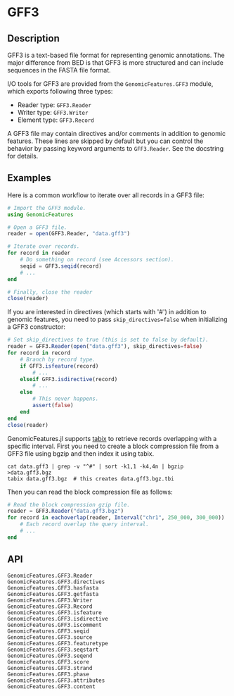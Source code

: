 # GFF3

## Description

GFF3 is a text-based file format for representing genomic annotations.
The major difference from BED is that GFF3 is more structured and can include sequences in the FASTA file format.

I/O tools for GFF3 are provided from the `GenomicFeatures.GFF3` module, which exports following three types:
* Reader type: `GFF3.Reader`
* Writer type: `GFF3.Writer`
* Element type: `GFF3.Record`

A GFF3 file may contain directives and/or comments in addition to genomic features.
These lines are skipped by default but you can control the behavior by passing keyword arguments to `GFF3.Reader`.
See the docstring for details.


## Examples

Here is a common workflow to iterate over all records in a GFF3 file:
```julia
# Import the GFF3 module.
using GenomicFeatures

# Open a GFF3 file.
reader = open(GFF3.Reader, "data.gff3")

# Iterate over records.
for record in reader
    # Do something on record (see Accessors section).
    seqid = GFF3.seqid(record)
    # ...
end

# Finally, close the reader
close(reader)
```

If you are interested in directives (which starts with '#') in addition to genomic features, you need to pass `skip_directives=false` when initializing a GFF3 constructor:
```julia
# Set skip_directives to true (this is set to false by default).
reader = GFF3.Reader(open("data.gff3"), skip_directives=false)
for record in record
    # Branch by record type.
    if GFF3.isfeature(record)
        # ...
    elseif GFF3.isdirective(record)
        # ...
    else
        # This never happens.
        assert(false)
    end
end
close(reader)
```

GenomicFeatures.jl supports [tabix](http://www.htslib.org/doc/tabix.html) to retrieve records overlapping with a specific interval.
First you need to create a block compression file from a GFF3 file using bgzip and then index it using tabix.
```
cat data.gff3 | grep -v "^#" | sort -k1,1 -k4,4n | bgzip >data.gff3.bgz
tabix data.gff3.bgz  # this creates data.gff3.bgz.tbi
```

Then you can read the block compression file as follows:
```julia
# Read the block compression gzip file.
reader = GFF3.Reader("data.gff3.bgz")
for record in eachoverlap(reader, Interval("chr1", 250_000, 300_000))
    # Each record overlap the query interval.
    # ...
end
```


## API

```@docs
GenomicFeatures.GFF3.Reader
GenomicFeatures.GFF3.directives
GenomicFeatures.GFF3.hasfasta
GenomicFeatures.GFF3.getfasta
GenomicFeatures.GFF3.Writer
GenomicFeatures.GFF3.Record
GenomicFeatures.GFF3.isfeature
GenomicFeatures.GFF3.isdirective
GenomicFeatures.GFF3.iscomment
GenomicFeatures.GFF3.seqid
GenomicFeatures.GFF3.source
GenomicFeatures.GFF3.featuretype
GenomicFeatures.GFF3.seqstart
GenomicFeatures.GFF3.seqend
GenomicFeatures.GFF3.score
GenomicFeatures.GFF3.strand
GenomicFeatures.GFF3.phase
GenomicFeatures.GFF3.attributes
GenomicFeatures.GFF3.content
```
